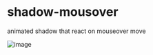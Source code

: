 # shadow-mousover
animated shadow that react on mouseover move

![image](https://user-images.githubusercontent.com/104693230/213827854-cbe7024e-50e3-4719-9fc8-d743c7337289.png)
